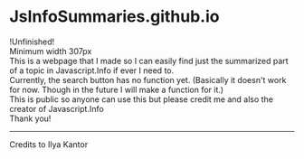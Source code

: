 # JsInfoSummaries.github.io
!Unfinished!
<br>
Minimum width 307px
<br>
This is a webpage that I made so I can easily find just the summarized part of a topic in Javascript.Info if ever I need to.
<br>
Currently, the search button has no function yet. (Basically it doesn't work for now. Though in the future I will make a function for it.)<br>
This is public so anyone can use this but please credit me and also the creator of Javascript.Info
<br>
Thank you!
<hr>
Credits to Ilya Kantor
